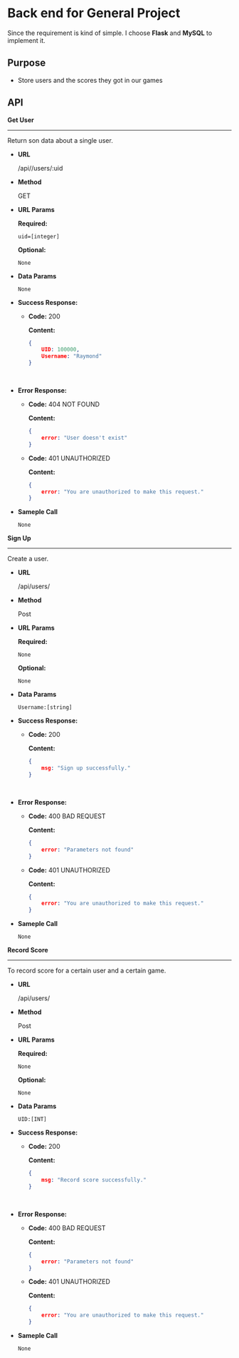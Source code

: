 # Back end for General Project

Since the requirement is kind of simple. I choose **Flask** and **MySQL** to implement it.

## Purpose

* Store users and the scores they got in our games

## API

**Get User**

----

Return son data about a single user.

* **URL**

  /api//users/:uid

* **Method**

  GET

* **URL Params**

  **Required:**

  `uid=[integer]`

  **Optional:**

  `None`

* **Data Params**

  `None`

* **Success Response:**

  * **Code:** 200

    **Content:** 

    ```json
    {
        UID: 100000,
        Username: "Raymond"
    }
    ```

    ​

* **Error Response:**

  * **Code:** 404 NOT FOUND

    **Content:**

    ```json
    {
        error: "User doesn't exist"
    }
    ```

  * **Code:** 401 UNAUTHORIZED

    **Content:**

    ```json
    {
        error: "You are unauthorized to make this request."
    }
    ```

* **Sameple Call**

  `None`



**Sign Up**

----

Create a user.



- **URL**

  /api/users/

- **Method**

  Post

- **URL Params**

  **Required:**

  `None`

  **Optional:**

  `None`

- **Data Params**

  `Username:[string]`

- **Success Response:**

  - **Code:** 200

    **Content:** 

    ```json
    {
        msg: "Sign up successfully."
    }
    ```

    ​

- **Error Response:**

  - **Code:** 400 BAD REQUEST

    **Content:**

    ```json
    {
        error: "Parameters not found"
    }
    ```

  - **Code:** 401 UNAUTHORIZED

    **Content:**

    ```json
    {
        error: "You are unauthorized to make this request."
    }
    ```

- **Sameple Call**

  `None`



**Record Score**

----

To record score for a certain user and a certain game.



- **URL**

  /api/users/

- **Method**

  Post

- **URL Params**

  **Required:**

  `None`

  **Optional:**

  `None`

- **Data Params**

  `UID:[INT]`

- **Success Response:**

  - **Code:** 200

    **Content:** 

    ```json
    {
        msg: "Record score successfully."
    }
    ```

    ​

- **Error Response:**

  - **Code:** 400 BAD REQUEST

    **Content:**

    ```json
    {
        error: "Parameters not found"
    }
    ```

  - **Code:** 401 UNAUTHORIZED

    **Content:**

    ```json
    {
        error: "You are unauthorized to make this request."
    }
    ```

- **Sameple Call**

  `None`

